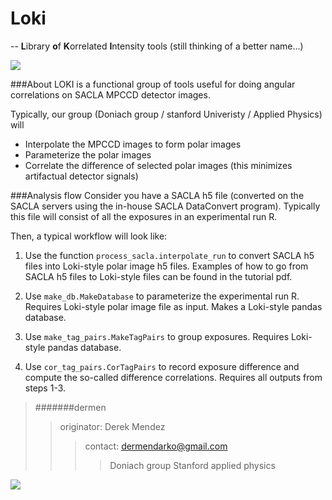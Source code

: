 # Loki
--
**L**ibrary **o**f **K**orrelated **I**ntensity tools (still thinking of a better name...)

![](https://derpicdn.net/img/2012/8/27/83960/thumb.png)

###About
LOKI is a functional group of tools useful for doing angular correlations on SACLA MPCCD detector images.

Typically, our group (Doniach group / stanford Univeristy / Applied Physics) will 

* Interpolate the MPCCD images to form polar images
* Parameterize the polar images
* Correlate the difference of selected polar images (this minimizes artifactual detector signals)

###Analysis flow
Consider you have a SACLA h5 file (converted on the SACLA servers using the in-house SACLA DataConvert program). Typically this file will consist of all the exposures in an experimental run R.

Then, a typical workflow will look like:

1. Use the function ```process_sacla.interpolate_run``` to convert SACLA h5 files into Loki-style polar image h5 files. Examples of how to go from SACLA h5 files to Loki-style files can be found in the tutorial pdf.
 
2. Use ```make_db.MakeDatabase``` to parameterize the experimental run R. Requires Loki-style polar image file as input. Makes a Loki-style pandas database.

3.  Use ```make_tag_pairs.MakeTagPairs``` to group exposures. Requires Loki-style pandas database.

4. Use ```cor_tag_pairs.CorTagPairs``` to record exposure difference and compute the so-called difference correlations. Requires all outputs from steps 1-3.


>#######dermen
>>originator: Derek Mendez 
>>>contact: dermendarko@gmail.com
>>>> Doniach group Stanford applied physics

![](http://pre11.deviantart.net/f054/th/pre/i/2012/187/6/e/loki_vector_by_flaredragon497-d567hsv.png)